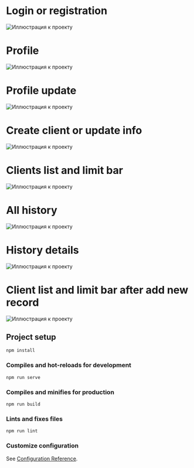 # Login or registration
![Иллюстрация к проекту](https://github.com/ASKoshelenko/phbt/blob/main/Illustration%20phbt/phbt01.png)

# Profile
![Иллюстрация к проекту](https://github.com/ASKoshelenko/phbt/blob/main/Illustration%20phbt/phbt03.png)

# Profile update
![Иллюстрация к проекту](https://github.com/ASKoshelenko/phbt/blob/main/Illustration%20phbt/phbt04.png)

# Create client or update info
![Иллюстрация к проекту](https://github.com/ASKoshelenko/phbt/blob/main/Illustration%20phbt/phbt05.png)

# Clients list and limit bar
![Иллюстрация к проекту](https://github.com/ASKoshelenko/phbt/blob/main/Illustration%20phbt/phbt06.png)

# All history
![Иллюстрация к проекту](https://github.com/ASKoshelenko/phbt/blob/main/Illustration%20phbt/phbt07.png)

# History details
![Иллюстрация к проекту](https://github.com/ASKoshelenko/phbt/blob/main/Illustration%20phbt/phbt08.png)

# Client list and limit bar after add new record
![Иллюстрация к проекту](https://github.com/ASKoshelenko/phbt/blob/main/Illustration%20phbt/phbt09.png)


## Project setup
```
npm install
```

### Compiles and hot-reloads for development
```
npm run serve
```

### Compiles and minifies for production
```
npm run build
```

### Lints and fixes files
```
npm run lint
```

### Customize configuration
See [Configuration Reference](https://cli.vuejs.org/config/).
